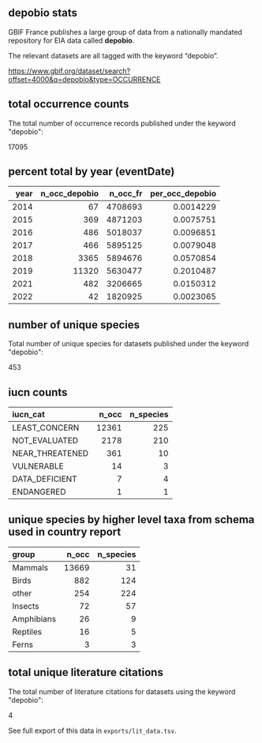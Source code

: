 ## depobio stats

GBIF France publishes a large group of data from a nationally mandated repository for EIA data called **depobio**. 

The relevant datasets are all tagged with the keyword “depobio”. 

https://www.gbif.org/dataset/search?offset=4000&q=depobio&type=OCCURRENCE



## total occurrence counts



The total number of occurrence records published under the keyword "depobio":

17095

## percent total by year (eventDate)





| year| n_occ_depobio| n_occ_fr| per_occ_depobio|
|----:|-------------:|--------:|---------------:|
| 2014|            67|  4708693|       0.0014229|
| 2015|           369|  4871203|       0.0075751|
| 2016|           486|  5018037|       0.0096851|
| 2017|           466|  5895125|       0.0079048|
| 2018|          3365|  5894676|       0.0570854|
| 2019|         11320|  5630477|       0.2010487|
| 2021|           482|  3206665|       0.0150312|
| 2022|            42|  1820925|       0.0023065|



## number of unique species



Total number of unique species for datasets published under the keyword "depobio":

453

<!-- ## number unique species, but not in any other dataset in France -->

<!-- ```{r not_in_previously_france, echo=FALSE,include=FALSE} -->

<!-- # depobio_dataset_key = "https://api.gbif.org/v1/dataset/search/export?format=TSV&q=depobio&type=OCCURRENCE" %>% -->
<!-- # readr::read_tsv() %>% -->
<!-- # head(hh) %>% -->
<!-- # glimpse() %>% -->
<!-- # pull(dataset_key)  -->
<!-- #  -->
<!-- # unique_france_species = rgbif::occ_search(country="FR",facet = c("datasetKey"),limit=0,datasetKey.facetLimit = 100000)$facets$datasetKey %>%  -->
<!-- # filter(!name %in% depobio_dataset_key) %>%  -->
<!-- # pull(name) %>% -->
<!-- # map(~ -->
<!-- # rgbif::occ_search(datasetKey=.x,facet = c("speciesKey"),limit=0,speciesKey.facetLimit = 100000)$facets$speciesKey  -->
<!-- # ) %>%  -->
<!-- # compact() %>% -->
<!-- # map(~ .x$name) %>%  -->
<!-- # flatten_chr() %>%  -->
<!-- # unique()  -->

<!-- ``` -->

<!-- These species only occur in datasets published using: -->

<!-- 0 -->

<!-- # ```{r unique_in_france_table, echo=FALSE,include=TRUE,results='asis'} -->
<!-- #  -->
<!-- # unique_depobio_species$name[!unique_depobio_species$name %in% unique_france_species] %>% -->
<!-- # data.frame() %>% -->
<!-- # knitr::kable() -->
<!-- #  -->
<!-- # ``` -->

## iucn counts




|iucn_cat        | n_occ| n_species|
|:---------------|-----:|---------:|
|LEAST_CONCERN   | 12361|       225|
|NOT_EVALUATED   |  2178|       210|
|NEAR_THREATENED |   361|        10|
|VULNERABLE      |    14|         3|
|DATA_DEFICIENT  |     7|         4|
|ENDANGERED      |     1|         1|

<!-- ## iucn counts unique to depobio in FR -->

<!-- ```{r iucn_counts_print_table_unique_FR, echo=FALSE,include=TRUE,results='asis'} -->

<!-- unique_depobio_species_iucn %>% -->
<!-- filter(!name %in% unique_france_species) %>% -->
<!-- group_by(iucn_cat) %>% -->
<!-- summarise(n_occ = sum(count), -->
<!-- n_species = n_distinct(name) -->
<!-- ) %>% -->
<!-- arrange(-n_occ) %>%  -->
<!-- knitr::kable() -->

<!-- ``` -->

## unique species by higher level taxa from schema used in country report




|group      | n_occ| n_species|
|:----------|-----:|---------:|
|Mammals    | 13669|        31|
|Birds      |   882|       124|
|other      |   254|       224|
|Insects    |    72|        57|
|Amphibians |    26|         9|
|Reptiles   |    16|         5|
|Ferns      |     3|         3|

## total unique literature citations 



The total number of literature citations for datasets using the keyword "depobio": 

4

See full export of this data in `exports/lit_data.tsv`.


<!-- # number of records by department (to answer the question: are there records from départments and pays d’outre-mer outside “mainland” France?) -->
<!-- # gadm_gid=FRA.1_1&gadm_gid=FRA.2_1 -->

<!-- Not completed -->

<!-- ## impact assesments  -->
<!-- depbio eventDate n_occ, n_sp "about" and "published by" FR -->

<!-- eventDate means "first"  -->

<!-- make citations table for all of depobio as export  -->

